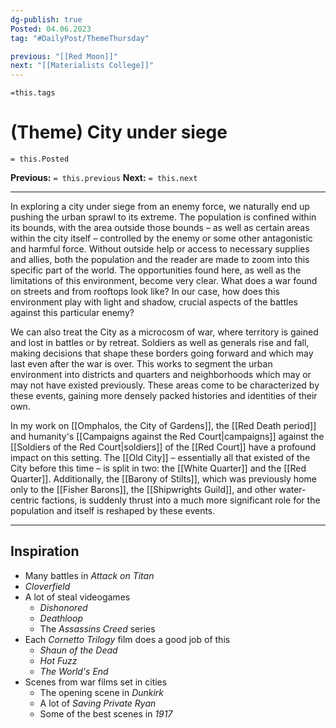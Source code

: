 ```yaml
---
dg-publish: true
Posted: 04.06.2023
tag: "#DailyPost/ThemeThursday"

previous: "[[Red Moon]]"
next: "[[Materialists College]]"
---
```

`=this.tags` 
# (Theme) City under siege
`= this.Posted`

**Previous:** `= this.previous`
**Next:** `= this.next`

---

In exploring a city under siege from an enemy force, we naturally end up pushing the urban sprawl to its extreme. The population is confined within its bounds, with the area outside those bounds – as well as certain areas within the city itself – controlled by the enemy or some other antagonistic and harmful force. Without outside help or access to necessary supplies and allies, both the population and the reader are made to zoom into this specific part of the world. The opportunities found here, as well as the limitations of this environment, become very clear. What does a war found on streets and from rooftops look like? In our case, how does this environment play with light and shadow, crucial aspects of the battles against this particular enemy?

We can also treat the City as a microcosm of war, where territory is gained and lost in battles or by retreat. Soldiers as well as generals rise and fall, making decisions that shape these borders going forward and which may last even after the war is over. This works to segment the urban environment into districts and quarters and neighborhoods which may or may not have existed previously. These areas come to be characterized by these events, gaining more densely packed histories and identities of their own.

In my work on [[Omphalos, the City of Gardens]], the [[Red Death period]] and humanity's [[Campaigns against the Red Court|campaigns]] against the [[Soldiers of the Red Court|soldiers]] of the [[Red Court]] have a profound impact on this setting. The [[Old City]] – essentially all that existed of the City before this time – is split in two: the [[White Quarter]] and the [[Red Quarter]]. Additionally, the [[Barony of Stilts]], which was previously home only to the [[Fisher Barons]], the [[Shipwrights Guild]], and other water-centric factions, is suddenly thrust into a much more significant role for the population and itself is reshaped by these events.

---

## Inspiration
- Many battles in *Attack on Titan*
- *Cloverfield*
- A lot of steal videogames
    - *Dishonored*
    - *Deathloop*
    - The *Assassins Creed* series
- Each *Cornetto Trilogy* film does a good job of this
    - *Shaun of the Dead*
    - *Hot Fuzz*
    - *The World's End*
- Scenes from war films set in cities
    - The opening scene in *Dunkirk*
    - A lot of *Saving Private Ryan*
    - Some of the best scenes in *1917*